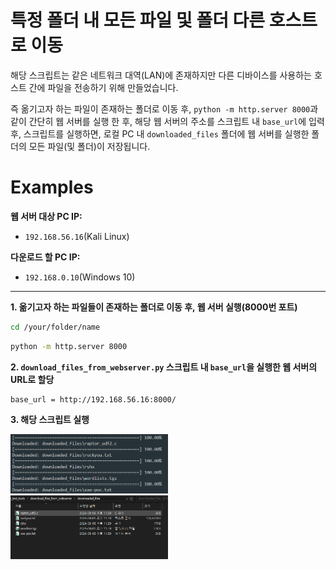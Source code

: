# 특정 폴더 내 모든 파일 및 폴더 다른 호스트로 이동

해당 스크립트는 같은 네트워크 대역(LAN)에 존재하지만 다른 디바이스를 사용하는 호스트 간에 파일을 전송하기 위해 만들었습니다.
<br>

즉 옮기고자 하는 파일이 존재하는 폴더로 이동 후, `python -m http.server 8000`과 같이 간단히 웹 서버를 실행 한 후, 해당 웹 서버의 주소를 스크립트 내 `base_url`에 입력 후, 스크립트를 실행하면, 로컬 PC 내 `downloaded_files` 폴더에 웹 서버를 실행한 폴더의 모든 파일(및 폴더)이 저장됩니다.

# Examples

**웹 서버 대상 PC IP:**

- `192.168.56.16`(Kali Linux)

**다운로드 할 PC IP:**

- `192.168.0.10`(Windows 10)

---

**1. 옮기고자 하는 파일들이 존재하는 폴더로 이동 후, 웹 서버 실행(8000번 포트)**

```bash
cd /your/folder/name
```

```bash
python -m http.server 8000
```

**2. `download_files_from_webserver.py` 스크립트 내 `base_url`을 실행한 웹 서버의 URL로 할당**

```
base_url = http://192.168.56.16:8000/
```

**3. 해당 스크립트 실행**


<img src="images/download_files-1.PNG" width="50%"/>


<img src="images/download_files-2.PNG" width="50%"/>